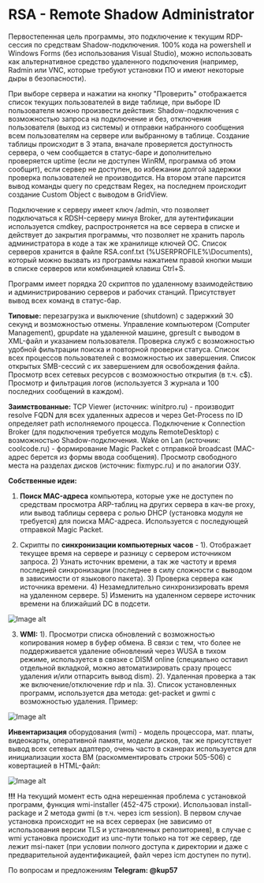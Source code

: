 # RSA - Remote Shadow Administrator

Первостепенная цель программы, это подключение к текущим RDP-сессия по средствам Shadow-подключения. 100% кода на powershell и Windows Forms (без использования Visual Studio), можно использовать как альтернативное средство удаленного подключения (например, Radmin или VNC, которые требуют установки ПО и имеют некоторые дыры в безопасности).

При выборе сервера и нажатии на кнопку "Проверить" отображается список текущих пользователей в виде таблице, при выборе ID пользователя можно произвести действия: Shadow-подключения с возможностью запроса на подключение и без, отключения пользователя (выход из системы) и отправки набранного сообщения всем пользователям на сервере или выбранному в таблице. Создание таблицы происходит в 3 этапа, вначале проверяется доступность сервера, о чем сообщается в статус-баре и дополнительно проверяется uptime (если не доступен WinRM, программа об этом сообщит), если сервер не доступен, во избежании долгой задержки проверка пользователей не производится. На втором этапе парсится вывод команды query по средствам Regex, на последнем происходит создание Custom Object с выводом в GridView.

Подключение к серверу имеет ключ /admin, что позволяет подключаться к RDSH-серверу минуя Broker, для аутентификации используется cmdkey, распростроняется на все сервера в списке и действует до закрытия программы, что позволяет не хранить пароль администратора в коде а так же хранилище ключей ОС. Список серверов хранится в файле RSA.conf.txt (%USERPROFILE%\Documents\), который можно вызвать из программы нажатием правой кнопки мыши в списке серверов или комбинацией клавиш Ctrl+S.

Программ имеет порядка 20 скриптов по удаленному взаимодействию и администрированию серверов и рабочих станций. Присутствует вывод всех команд в статус-бар.

**Типовые:** перезагрузка и выключение (shutdown) с задержкий 30 секунд и возможностью отмены. Управление компьютером (Computer Management), gpupdate на удаленной машине, gpresult с выводом в XML-файл и указанием пользователя. Проверка служб с возможностью удобной фильтрации поиска и повторной проверки статуса. Список всех процессов пользователей с возможностью их завершения. Список открытых SMB-сессий с их завершением для освобождения файла. Просмотр всех сетевых ресурсов с возможностью открытия (в т.ч. c$). Просмотр и фильтрация логов (используется 3 журнала и 100 последних сообщений в каждом).

**Заимствованные:** TCP Viewer (источник: winitpro.ru) - производит resolve FQDN для всех удаленных адресов и через Get-Process по ID определяет path исполняемого процесса. Подключение к Connection Broker (для подключения требуется модуль RemoteDesktop) с возможностью Shadow-подключения. Wake on Lan (источник: coolcode.ru) - формирование Magic Packet c отправкой broadcast (MAC-адрес берется из формы ввода сообщения). Просмотр свободного места на разделах дисков (источник: fixmypc.ru) и по аналогии ОЗУ.

**Собственные идеи:**

1. **Поиск MAC-адреса** компьютера, которые уже не доступен по средствам просмотра ARP-таблиц на других сервера в кач-ве proxy, или вывод таблицы сервера с ролью DHCP (установка модуля не требуется) для поиска MAC-адреса. Используется с последующей отправкой Magic Packet.

2. Скрипты по **синхронизации компьютерных часов** - 1). Отображает текущее время на сервере и разницу с сервером источником запроса. 2) Узнать источник времени, а так же частоту и время последней синхронизации (последнее в силу сложности с выводом в зависимости от языкового пакета). 3) Проверка сервера как источника времени. 4) Незамедлительно синхронизировать время на удаленном сервере. 5) Изменить на удаленном сервере источник времени на ближайший DC в подсети.

![Image alt](https://github.com/Lifailon/Remote-Shadow-Administrator/blob/rsa/Time.jpg)

3. **WMI:** 1). Просмотри списка обновлений с возможностью копирования номер в буфер обмена. В связи с тем, что более не поддерживается удаление обновлений через WUSA в тихом режиме, используется в связке с DISM online (специально оставил отдельной вкладкой, можно автоматизировать сразу процесс удаления и/или отпарсить вывод dism). 2). Удаленная проверка а так же включение/отключение rdp и nla. 3). Список установленных программ, используется два метода: get-packet и gwmi с возможностью удаления. Пример:

![Image alt](https://github.com/Lifailon/Remote-Shadow-Administrator/blob/rsa/Programs.jpg)

**Инвентаризация** оборудования (wmi) - модель процессора, мат. платы, видеокарты, оперативной памяти, модели дисков, так же присутствует вывод всех сетевых адаптеро, очень часто в сканерах используется для инициализации хоста ВМ (раскомментировать строки 505-506) с ковертацией в HTML-файл:

![Image alt](https://github.com/Lifailon/Remote-Shadow-Administrator/blob/rsa/Report.jpg)

**!!!** На текущий момент есть одна нерешенная проблема с установкой программ, функция wmi-installer (452-475 строки). Использовал install-package и 2 метода gwmi (в т.ч. через icm session). В первом случае установка происходит не на всех серверах (не зависимо от использования версии TLS и установленных репозиториев), в случае с wmi установка происходит из unc-пути только на тот же сервер, где лежит msi-пакет (при условии полного доступа к директории и даже с предварительной аудентификацией, файл через icm доступен по пути).

По вопросам и предложениям **Telegram: @kup57**

